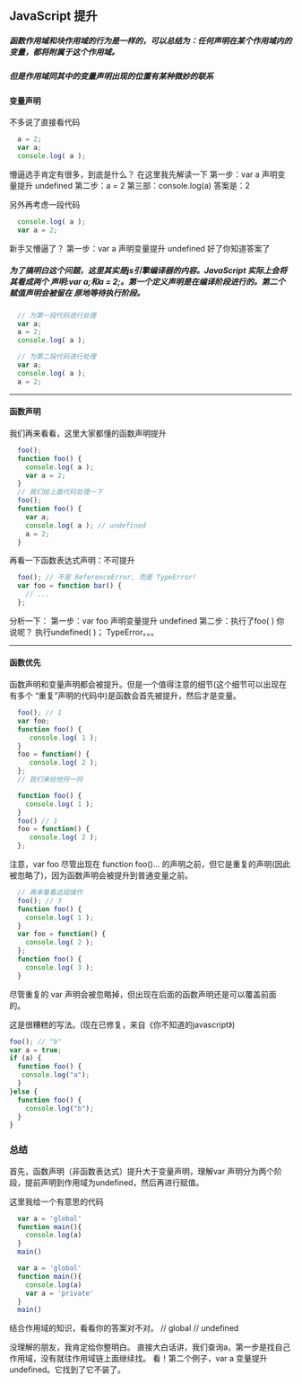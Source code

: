## JavaScript 提升



##### 函数作用域和块作用域的行为是一样的，可以总结为：任何声明在某个作用域内的变量，都将附属于这个作用域。



##### 但是作用域同其中的变量声明出现的位置有某种微妙的联系

#### 变量声明
不多说了直接看代码

```javascript
  a = 2;
  var a; 
  console.log( a );
```
  懵逼选手肯定有很多，到底是什么？
  在这里我先解读一下
  第一步：var a 声明变量提升 undefined
  第二步：a = 2
  第三部：console.log(a)
  答案是：2


另外再考虑一段代码
```javascript
  console.log( a );
  var a = 2;
```
新手又懵逼了？
第一步：var a 声明变量提升 undefined
好了你知道答案了

##### 为了搞明白这个问题，这里其实是js引擎编译器的内容。JavaScript 实际上会将其看成两个 声明:var a;和a = 2;。第一个定义声明是在编译阶段进行的。第二个赋值声明会被留在 原地等待执行阶段。

```javascript
  // 为第一段代码进行处理
  var a; 
  a = 2;
  console.log( a );

  // 为第二段代码进行处理
  var a;
  console.log( a );
  a = 2;
```
---
#### 函数声明
我们再来看看，这里大家都懂的函数声明提升
```javascript
  foo();
  function foo() {
    console.log( a ); 
    var a = 2;
  }
  // 我们给上面代码处理一下
  foo();
  function foo() {
    var a;
    console.log( a ); // undefined
    a = 2;
  }
```

再看一下函数表达式声明：不可提升
```javascript
  foo(); // 不是 ReferenceError, 而是 TypeError!
  var foo = function bar() {
    // ...
  };

```
分析一下：
第一步：var foo 声明变量提升 undefined
第二步：执行了foo( ) 你说呢？ 执行undefined( )； TypeError。。。

---
#### 函数优先
函数声明和变量声明都会被提升。但是一个值得注意的细节(这个细节可以出现在有多个
“重复”声明的代码中)是函数会首先被提升，然后才是变量。
```javascript
  foo(); // 1
  var foo;
  function foo() {
     console.log( 1 );
  }
  foo = function() {
     console.log( 2 );
  };
  // 我们来给他捋一捋

  function foo() {
    console.log( 1 );
  }
  foo() // 1
  foo = function() {
     console.log( 2 );
  };
```
注意，var foo 尽管出现在 function foo()... 的声明之前，但它是重复的声明(因此被忽略了)，因为函数声明会被提升到普通变量之前。

```javascript
  // 再来看看这段操作 
  foo(); // 3
  function foo() { 
    console.log( 1 );
  }
  var foo = function() {
    console.log( 2 );
  };
  function foo() { 
    console.log( 3 );
  }

```
尽管重复的 var 声明会被忽略掉，但出现在后面的函数声明还是可以覆盖前面的。

这是很糟糕的写法。(现在已修复，来自《你不知道的javascript》)

```javascript
foo(); // "b"
var a = true;
if (a) {
  function foo() {
   console.log("a");
  }
}else {
  function foo() { 
    console.log("b"); 
  }
}
```
### 总结
首先，函数声明（非函数表达式）提升大于变量声明，理解var 声明分为两个阶段，提前声明到作用域为undefined，然后再进行赋值。

这里我给一个有意思的代码
```javascript
  var a = 'global'
  function main(){
    console.log(a)
  }
  main()
```
```javascript
  var a = 'global'
  function main(){
    console.log(a)
    var a = 'private'
  }
  main()
```
结合作用域的知识，看看你的答案对不对。
// global
// undefined

没理解的朋友，我肯定给你整明白。
直接大白话讲，我们查询a，第一步是找自己作用域，没有就往作用域链上面继续找。
看！第二个例子，var a 变量提升 undefined。它找到了它不装了。